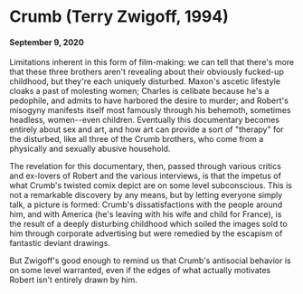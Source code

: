 # Crumb (Terry Zwigoff, 1994)
#### September 9, 2020
Limitations inherent in this form of film-making: we can tell that there's more that these three brothers aren't revealing about their obviously fucked-up childhood, but they're each uniquely disturbed. Maxon's ascetic  lifestyle cloaks a past of molesting women; Charles is celibate because he's a pedophile, and admits to have harbored the desire to murder; and Robert's misogyny manifests itself most famously through his behemoth, sometimes headless, women--even children. Eventually this documentary becomes entirely about sex and art, and how art can provide a sort of "therapy" for the disturbed, like all three of the Crumb brothers, who come from a physically and sexually abusive household.

The revelation for this documentary, then, passed through various critics and ex-lovers of Robert and the various interviews, is that the impetus of what Crumb's twisted comix depict are on some level subconscious. This is not a remarkable discovery by any means, but by letting everyone simply talk, a picture is formed: Crumb's dissatisfactions with the people around him, and with America (he's leaving with his wife and child for France), is the result of a deeply disturbing childhood which soiled the images sold to him through corporate advertising but were remedied by the escapism of fantastic deviant drawings.

But Zwigoff's good enough to remind us that Crumb's antisocial behavior is on some level warranted, even if the edges of what actually motivates Robert isn't entirely drawn by him.